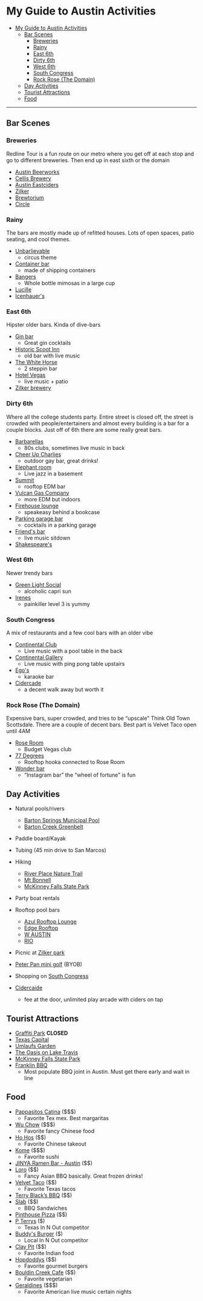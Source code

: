 # My Guide to Austin Activities

- [My Guide to Austin Activities](#my-guide-to-austin-activities)
  - [Bar Scenes](#bar-scenes)
    - [Breweries](#breweries)
    - [Rainy](#rainy)
    - [East 6th](#east-6th)
    - [Dirty 6th](#dirty-6th)
    - [West 6th](#west-6th)
    - [South Congress](#south-congress)
    - [Rock Rose (The Domain)](#rock-rose-the-domain)
  - [Day Activities](#day-activities)
  - [Tourist Attractions](#tourist-attractions)
  - [Food](#food)

---

## Bar Scenes

### Breweries

Redline Tour is a fun route on our metro where you get off at each stop and go to different breweries. Then end up in east sixth or the domain

- [Austin Beerworks](https://g.page/austinbeerworks?share)
- [Cellis Brewery](https://goo.gl/maps/R18SHVeeXf6GbaeL7)
- [Austin Eastciders](https://g.page/austin-eastciders-barton-springs?share)
- [Zilker](https://g.page/ZilkerBrewing?share)
- [Brewtorium](https://goo.gl/maps/m14pen1WiHijYs8e7)
- [Circle](https://goo.gl/maps/KhyFgQfpKrKGhPNE6)
  
### Rainy

The bars are mostly made up of refitted houses. Lots of open spaces, patio seating, and cool themes.

- [Unbarlievable](https://goo.gl/maps/cF5Hung5Xbj5bsTn7)
  - circus theme
- [Container bar](https://goo.gl/maps/hQXwyixoYbA1YnRV7) 
  - made of shipping containers
- [Bangers](https://goo.gl/maps/fr3f8dh4cYAQY1mN9)
  - Whole bottle mimosas in a large cup
- [Lucille](https://goo.gl/maps/2nrB74AbdpUJAg447)
- [Icenhauer's](https://goo.gl/maps/5DYkV4ttEcstxUzj8)

### East 6th

Hipster older bars. Kinda of dive-bars

- [Gin bar](https://www.google.com/maps/place/Gin+Bar/data=!4m5!3m4!1s0x8644b560a1096289:0x4034265b6d8c564f!8m2!3d30.2616332!4d-97.7226792?authuser=0&hl=en&rclk=1)
  - Great gin cocktails
- [Historic Scoot Inn](https://g.page/scootinn?share)
  - old bar with live music
- [The White Horse](https://goo.gl/maps/EeCXy49Wfe8NK9LC9)
  - 2 steppin bar
- [Hotel Vegas](https://g.page/hotelvegas?share)
  - live music + patio
- [Zilker brewery](https://g.page/ZilkerBrewing?share)

### Dirty 6th

Where all the college students party. Entire street is closed off, the street is crowded with people/entertainers and almost every building is a bar for a couple blocks. Just off of 6th there are some really great bars.

- [Barbarellas](https://goo.gl/maps/7Rgh9LZ7qd6ojZdL9)
  - 80s clubs, sometimes live music in back
- [Cheer Up Charlies](https://goo.gl/maps/v5K5ZUtKSKxm3SPd9)
  - outdoor gay bar, great drinks!
- [Elephant room](https://goo.gl/maps/c3BGkiSueBnsHtXE8)
  - Live jazz in a basement
- [Summit](https://goo.gl/maps/qZdEXc6gtzjQSaVA6)
  - rooftop EDM bar
- [Vulcan Gas Company](https://goo.gl/maps/UFWqZg5hgWeWAPDJ9)
  - more EDM but indoors
- [Firehouse lounge](https://goo.gl/maps/yE7Fg8NDi4TVCHDg7)
  - speakeasy behind a bookcase
- [Parking garage bar](https://goo.gl/maps/vbcXhTZaZfSnB1dy8)
  - cocktails in a parking garage
- [Friend's bar](https://goo.gl/maps/XWLkiBqRpTG8dBEs5)
  - live music sitdown
- [Shakespeare's](https://goo.gl/maps/FDZmmgZ5XBt5fSKt7)

### West 6th

Newer trendy bars

- [Green Light Social](https://goo.gl/maps/2fTpEkA2uEM2kgPV8)
  - alcoholic capri sun
- [Irenes](https://goo.gl/maps/omaLwzuVKN1VZfgy7) 
  - painkiller level 3 is yummy

### South Congress

A mix of restaurants and a few cool bars with an older vibe


- [Continental Club](https://goo.gl/maps/pj9Gy6vnNyjcHgRA9)
  - Live music with a pool table in the back
- [Continental Gallery](https://goo.gl/maps/jattShazzXmYZYtR9)
  - Live music with ping pong table upstairs
- [Ego's](https://goo.gl/maps/TNk4yjnXwonaRefM9)
  - karaoke bar
- [Cidercade](https://g.page/Cidercade-Austin?share)
    - a decent walk away but worth it

### Rock Rose (The Domain)

Expensive bars, super crowded, and tries to be “upscale” Think Old Town Scottsdale. There are a couple of decent bars. Best part is Velvet Taco open until 4AM

- [Rose Room](https://goo.gl/maps/WaEFC62n3aZ1S7WL8)
  - Budget Vegas club
- [77 Degrees](https://goo.gl/maps/YSj7CKpuryyZTLk16)
  - Rooftop hooka connected to Rose Room
- [Wonder bar](https://goo.gl/maps/8GMWyqH8jYo7PXat8)
  - “Instagram bar” the “wheel of fortune” is fun

## Day Activities

- Natural pools/rivers
  - [Barton Springs Municipal Pool](https://goo.gl/maps/eX4FYtsbVsWrdmHK8)
  - [Barton Creek Greenbelt](https://goo.gl/maps/Pv3w5ka3mbmG4T3FA)
- Paddle board/Kayak
- Tubing (45 min drive to San Marcos)
- Hiking
  - [River Place Nature Trail](https://goo.gl/maps/QBo1QkQgakuQD6EN7)
  - [Mt Bonnell](https://goo.gl/maps/zsiJJojBTGmB2FPK7)
  - [McKinney Falls State Park](https://goo.gl/maps/SoBxewEdb5xE8j3JA)

- Party boat rentals
- Rooftop pool bars
  - [Azul Rooftop Lounge](https://goo.gl/maps/Mss5W9SgWjw3u4jQ8)
  - [Edge Rooftop](https://goo.gl/maps/mjdyh8hbagRURKk16)
  - [W AUSTIN](https://goo.gl/maps/ScDhnVkgNWwk7Z11A)
  - [RIO](https://goo.gl/maps/hoWgikKEF7ndQEtY8)
- Picnic at [Zilker park](https://goo.gl/maps/Ck656ZjLmEv1gDbL9)
- [Peter Pan mini golf](https://goo.gl/maps/Rojo1KwTwrJkenSZA) (BYOB)
- Shopping on [South Congress](https://goo.gl/maps/LqxxeLYbAdyPovEw7)
- [Cidercaide](https://g.page/Cidercade-Austin?share)
  - fee at the door, unlimited play arcade with ciders on tap

## Tourist Attractions

- [Graffiti Park](https://www.hopeoutdoorgallery.com) **CLOSED**
- [Texas Capital](https://g.page/TexasCapitol?share)
- [Umlaufs Garden](https://g.page/UmlaufSculpture?share)
- [The Oasis on Lake Travis](https://goo.gl/maps/KXeAnoAFVeuqLaWC6)
- [McKinney Falls State Park](https://goo.gl/maps/SoBxewEdb5xE8j3JA)
- [Franklin BBQ](https://goo.gl/maps/Bgrh5P1QCGY2Cy6m8)
  - Most populate BBQ joint in Austin. Must get there early and wait in line

## Food

- [Pappasitos Catina](https://goo.gl/maps/Tuqj2kfc1VLtMxuM9) ($$$)
  - Favorite Tex mex. Best margaritas
- [Wu Chow](https://goo.gl/maps/mdvMHTyTdJprYHRE6) ($$$)
  - Favorite fancy Chinese food
- [Ho Hos](https://goo.gl/maps/keAtzzK8uidEdT8P9) ($$)
  - Favorite Chinese takeout
- [Kome](https://goo.gl/maps/edhz3y8gjjh84hpr8) ($$$)
  - Favorite sushi
- [JINYA Ramen Bar - Austin](https://goo.gl/maps/uwbM2zX6EazEY48a9) ($$)
- [Loro](https://goo.gl/maps/AMURGetjmbkUzpfZ8) ($$)
  - Fancy Asian BBQ basically. Great frozen drinks!
- [Velvet Taco](https://goo.gl/maps/KwqPzEin2sDhytJe9) ($$)
  - Favorite Texas tacos
- [Terry Black’s BBQ](https://g.page/terryblacksbbq?share) ($$)
- [Slab](https://g.page/slabbbqaustin?share) ($$)
  - BBQ Sandwiches
- [Pinthouse Pizza](https://g.page/Pinthouse-Pizza-Burnet?share) ($$)
- [P Terrys](https://g.page/pterrys-capital-plaza?share) ($)
  - Texas In N Out competitor
- [Buddy's Burger](https://g.page/Buddys-Burger-Austin?share) ($)
  - Local In N Out competitor
- [Clay Pit](https://g.page/claypitaustin?share) ($$)
  - Favorite Indian food
- [Hopdoddys](https://goo.gl/maps/RFQ9CjCdH6orqZ887) ($$)
  - Favorite gourmet burgers
- [Bouldin Creek Cafe](https://goo.gl/maps/8iaVmH7nbDdo6mnKA) ($$)
  - Favorite vegetarian
- [Geraldines](https://goo.gl/maps/1WM8q3wmtLHCxGeu5) ($$$)
  - Favorite American live music certain nights
